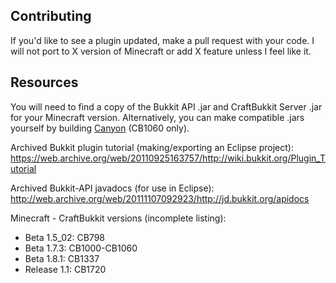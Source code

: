 ## Contributing

If you'd like to see a plugin updated, make a pull request with your code. I will not port to X version of Minecraft or add X feature unless I feel like it.

## Resources

You will need to find a copy of the Bukkit API .jar and CraftBukkit Server .jar for your Minecraft version. Alternatively, you can make compatible .jars yourself by building [Canyon](https://github.com/canyonmodded/canyon) (CB1060 only).

Archived Bukkit plugin tutorial (making/exporting an Eclipse project): https://web.archive.org/web/20110925163757/http://wiki.bukkit.org/Plugin_Tutorial

Archived Bukkit-API javadocs (for use in Eclipse): http://web.archive.org/web/20111107092923/http://jd.bukkit.org/apidocs

Minecraft - CraftBukkit versions (incomplete listing):

* Beta 1.5_02: CB798
* Beta 1.7.3: CB1000-CB1060
* Beta 1.8.1: CB1337
* Release 1.1: CB1720
